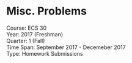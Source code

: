 # Misc. Problems
Course:     ECS 30  <br />
Year:       2017 (Freshman)<br />
Quarter:    1 (Fall)<br />
Time Span:  September 2017 - Decemeber 2017 <br />
Type:       Homework Submissions
